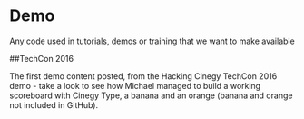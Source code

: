 # Demo
Any code used in tutorials, demos or training that we want to make available

##TechCon 2016

The first demo content posted, from the Hacking Cinegy TechCon 2016 demo - take a look to see how Michael managed to build a working scoreboard with Cinegy Type, a banana and an orange (banana and orange not included in GitHub).

